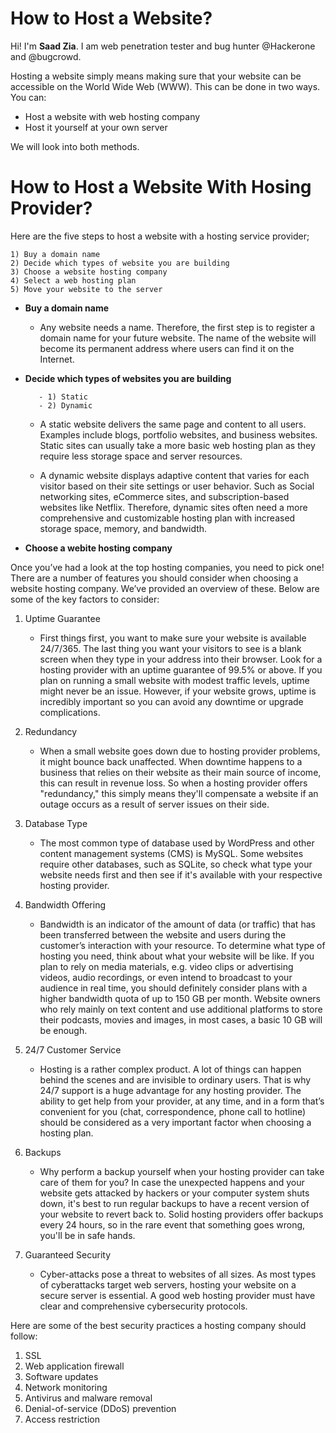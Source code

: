 # How to Host a Website?

Hi! I'm **Saad Zia**. I am web penetration tester and bug hunter @Hackerone and @bugcrowd.

Hosting a website simply means making sure that your website can be accessible on the World Wide Web (WWW). This can be done in two ways. You can: 
   - Host a website with web hosting company
   - Host it yourself at your own server
 
 We will look into both methods.
 
 # How to Host a Website With Hosing Provider?
 
 Here are the five steps to host a website with a hosting service provider; 
 
    1) Buy a domain name
    2) Decide which types of website you are building
    3) Choose a website hosting company
    4) Select a web hosting plan
    5) Move your website to the server


- **Buy a domain name**
     - Any website needs a name. Therefore, the first step is to register a domain name for your future website. The name of the website will become its permanent address where users can find it on the Internet.
     
- **Decide which types of websites you are building**    
  
         - 1) Static
         - 2) Dynamic
 
    - A static website delivers the same page and content to all users.
Examples include blogs, portfolio websites, and business websites. Static sites can usually take a more basic web hosting plan as they require less storage space and server resources.
    
    - A dynamic website displays adaptive content that varies for each visitor based on their site settings or user behavior. Such as Social networking sites, eCommerce sites, and subscription-based websites like Netflix.
Therefore, dynamic sites often need a more comprehensive and customizable hosting plan with increased storage space, memory, and bandwidth.

- **Choose a webite hosting company**

Once you’ve had a look at the top hosting companies, you need to pick one! There are a number of features you should consider when choosing a website hosting company.
We’ve provided an overview of these. Below are some of the key factors to consider:

   1) Uptime Guarantee
        - First things first, you want to make sure your website is available 24/7/365. The last thing you want your visitors to see is a blank screen when they type in your address into their browser. Look for a hosting provider with an uptime guarantee of 99.5% or above. If you plan on running a small website with modest traffic levels, uptime might never be an issue. However, if your website grows, uptime is incredibly important so you can avoid any downtime or upgrade complications.
 
   2) Redundancy
      - When a small website goes down due to hosting provider problems, it might bounce back unaffected. When downtime happens to a business that relies on their website as their main source of income, this can result in revenue loss. So when a hosting provider offers "redundancy," this simply means they'll compensate a website if an outage occurs as a result of server issues on their side.

   3) Database Type
      - The most common type of database used by WordPress and other content management systems (CMS) is MySQL. Some websites require other databases, such as SQLite, so check what type your website needs first and then see if it's available with your respective hosting provider.

   4) Bandwidth Offering
      - Bandwidth is an indicator of the amount of data (or traffic) that has been transferred between the website and users during the customer’s interaction with your resource. To determine what type of hosting you need, think about what your website will be like. If you plan to rely on media materials, e.g. video clips or advertising videos, audio recordings, or even intend to broadcast to your audience in real time, you should definitely consider plans with a higher bandwidth quota of up to 150 GB per month. Website owners who rely mainly on text content and use additional platforms to store their podcasts, movies and images, in most cases, a basic 10 GB will be enough.
 
   5) 24/7 Customer Service
      - Hosting is a rather complex product. A lot of things can happen behind the scenes and are invisible to ordinary users. That is why 24/7 support is a huge advantage for any hosting provider. The ability to get help from your provider, at any time, and in a form that’s convenient for you (chat, correspondence, phone call to hotline) should be considered as a very important factor when choosing a hosting plan.

   6) Backups
      - Why perform a backup yourself when your hosting provider can take care of them for you? In case the unexpected happens and your website gets attacked by hackers or your computer system shuts down, it's best to run regular backups to have a recent version of your website to revert back to. Solid hosting providers offer backups every 24 hours, so in the rare event that something goes wrong, you'll be in safe hands.
  
  7) Guaranteed Security 
     - Cyber-attacks pose a threat to websites of all sizes. As most types of cyberattacks target web servers, hosting your website on a secure server is essential. A good web hosting provider must have clear and comprehensive cybersecurity protocols. 

Here are some of the best security practices a hosting company should follow:  

1) SSL
2) Web application firewall
3) Software updates
4) Network monitoring
5) Antivirus and malware removal
6) Denial-of-service (DDoS) prevention
7) Access restriction

    
